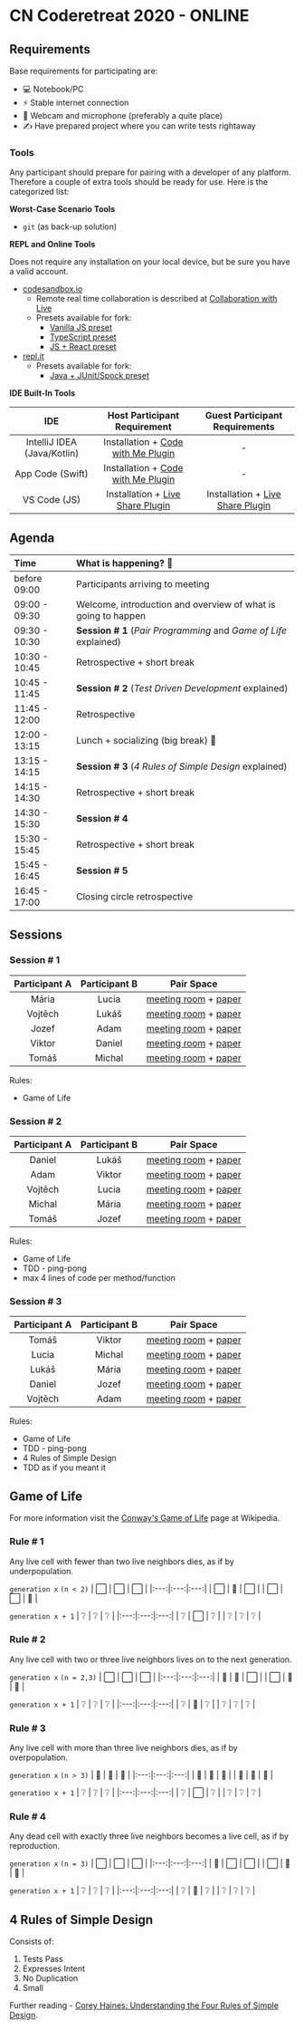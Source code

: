 # CN Coderetreat 2020 - ONLINE

## Requirements

Base requirements for participating are:

- 💻 Notebook/PC
- ⚡ Stable internet connection
- 🎥 Webcam and microphone (preferably a quite place)
- ✍️ Have prepared project where you can write tests rightaway

### Tools

Any participant should prepare for pairing with a developer of any platform. Therefore a couple of extra tools should be ready for use. Here is the categorized list:

**Worst-Case Scenario Tools**

- `git` (as back-up solution)

**REPL and Online Tools**

Does not require any installation on your local device, but be sure you have a valid account.

- [codesandbox.io](https://codesandbox.io/) 
    - Remote real time collaboration is described at [Collaboration with Live](https://codesandbox.io/docs/live)
    - Presets available for fork:
        - [Vanilla JS preset](https://codesandbox.io/s/cn-coderetreat-2020-js-preset-ximvi)
        - [TypeScript preset](https://codesandbox.io/s/cn-coderetreat-2020-typescript-preset-6us6t)
        - [JS + React preset](https://codesandbox.io/s/cn-coderetreat-2020-react-preset-ons5d)
- [repl.it](https://repl.it/)
    - Presets available for fork:
        - [Java + JUnit/Spock preset](https://repl.it/@mullema4/Spock#Main.java)

**IDE Built-In Tools**

| IDE | Host Participant Requirement | Guest Participant Requirements |
|:---:|:----:|:-----:|
|IntelliJ IDEA (Java/Kotlin) | Installation + [Code with Me Plugin](https://plugins.jetbrains.com/plugin/14896-code-with-me) | - |
| App Code (Swift) | Installation + [Code with Me Plugin](https://plugins.jetbrains.com/plugin/14896-code-with-me) | - |
| VS Code (JS) | Installation + [Live Share Plugin](https://marketplace.visualstudio.com/items?itemName=MS-vsliveshare.vsliveshare) | Installation + [Live Share Plugin](https://marketplace.visualstudio.com/items?itemName=MS-vsliveshare.vsliveshare) |


## Agenda

| Time          | What is happening? 🤔 | 
|:--------------|:----------------------|
| before 09:00  | Participants arriving to meeting |
| 09:00 - 09:30 | Welcome, introduction and overview of what is going to happen |
| 09:30 - 10:30 | **Session # 1** (_Pair Programming_ and _Game of Life_ explained) |
| 10:30 - 10:45 | Retrospective + short break |
| 10:45 - 11:45 | **Session # 2** (_Test Driven Development_ explained)|
| 11:45 - 12:00 | Retrospective |
| 12:00 - 13:15 | Lunch + socializing (big break) 🍕 |
| 13:15 - 14:15 | **Session # 3** (_4 Rules of Simple Design_ explained) |
| 14:15 - 14:30 | Retrospective + short break |
| 14:30 - 15:30 | **Session # 4** |
| 15:30 - 15:45 | Retrospective + short break |
| 15:45 - 16:45 | **Session # 5** |
| 16:45 - 17:00 | Closing circle retrospective |

## Sessions

### Session # 1

| Participant A | Participant B | Pair Space |
| :-----------: |:-------------:| :---------:|
|Mária | Lucia | [meeting room](https://hangouts.google.com/call/Z4bgiI56eIARj9BGypxyACEI?no_rd) + [paper](https://onthesamepage.online/CN-CODERETREAT-2020-1-0-1604046417722) |
|Vojtěch | Lukáš | [meeting room](https://hangouts.google.com/call/Z7StD6iLyPMNMn3GNl24ACEI?no_rd) + [paper](https://onthesamepage.online/CN-CODERETREAT-2020-1-1-1604046417722) |
|Jozef | Adam | [meeting room](https://hangouts.google.com/call/Sby41nQmIvpfRpQEektWACEI?no_rd) + [paper](https://onthesamepage.online/CN-CODERETREAT-2020-1-2-1604046417722) |
|Viktor | Daniel | [meeting room](https://hangouts.google.com/call/O33OXx57WIobEoYi_61EACEI?no_rd) + [paper](https://onthesamepage.online/CN-CODERETREAT-2020-1-3-1604046417722) |
|Tomáš | Michal | [meeting room](https://hangouts.google.com/call/EEW2cquAKJMB0Jb788emACEI?no_rd) + [paper](https://onthesamepage.online/CN-CODERETREAT-2020-1-4-1604046417722) |

Rules:

- Game of Life 

### Session # 2

| Participant A | Participant B | Pair Space |
| :-----------: |:-------------:| :---------:|
|Daniel | Lukáš | [meeting room](https://hangouts.google.com/call/Z4bgiI56eIARj9BGypxyACEI?no_rd) + [paper](https://onthesamepage.online/CN-CODERETREAT-2020-2-0-1604047178188) |
|Adam | Viktor | [meeting room](https://hangouts.google.com/call/Z7StD6iLyPMNMn3GNl24ACEI?no_rd) + [paper](https://onthesamepage.online/CN-CODERETREAT-2020-2-1-1604047178188) |
|Vojtěch | Lucia | [meeting room](https://hangouts.google.com/call/Sby41nQmIvpfRpQEektWACEI?no_rd) + [paper](https://onthesamepage.online/CN-CODERETREAT-2020-2-2-1604047178188) |
|Michal | Mária | [meeting room](https://hangouts.google.com/call/O33OXx57WIobEoYi_61EACEI?no_rd) + [paper](https://onthesamepage.online/CN-CODERETREAT-2020-2-3-1604047178188) |
|Tomáš | Jozef | [meeting room](https://hangouts.google.com/call/EEW2cquAKJMB0Jb788emACEI?no_rd) + [paper](https://onthesamepage.online/CN-CODERETREAT-2020-2-4-1604047178188) |

Rules:

- Game of Life
- TDD - ping-pong
- max 4 lines of code per method/function

### Session # 3

| Participant A | Participant B | Pair Space |
| :-----------: |:-------------:| :---------:|
|Tomáš | Viktor | [meeting room](https://hangouts.google.com/call/Z4bgiI56eIARj9BGypxyACEI?no_rd) + [paper](https://onthesamepage.online/CN-CODERETREAT-2020-3-0-1604047178188) |
|Lucia | Michal | [meeting room](https://hangouts.google.com/call/Z7StD6iLyPMNMn3GNl24ACEI?no_rd) + [paper](https://onthesamepage.online/CN-CODERETREAT-2020-3-1-1604047178188) |
|Lukáš | Mária | [meeting room](https://hangouts.google.com/call/Sby41nQmIvpfRpQEektWACEI?no_rd) + [paper](https://onthesamepage.online/CN-CODERETREAT-2020-3-2-1604047178188) |
|Daniel | Jozef | [meeting room](https://hangouts.google.com/call/O33OXx57WIobEoYi_61EACEI?no_rd) + [paper](https://onthesamepage.online/CN-CODERETREAT-2020-3-3-1604047178188) |
|Vojtěch | Adam | [meeting room](https://hangouts.google.com/call/EEW2cquAKJMB0Jb788emACEI?no_rd) + [paper](https://onthesamepage.online/CN-CODERETREAT-2020-3-4-1604047178188) |

Rules:

- Game of Life
- TDD - ping-pong
- 4 Rules of Simple Design
- TDD as if you meant it

## Game of Life

For more information visit the [Conway's Game of Life](https://en.wikipedia.org/wiki/Conway%27s_Game_of_Life) page at Wikipedia.

### Rule # 1

Any live cell with fewer than two live neighbors dies, as if by underpopulation.

`generation x` `(n < 2)`
| ⬜ | ⬜ | ⬜ |
|:---:|:---:|:---:|
| ⬜ | 🦠 | ⬜ |
| ⬜ | ⬜ | 🦠 |

`generation x + 1`
| ❔ | ❔ | ❔ |
|:---:|:---:|:---:|
| ❔ | ⬜ | ❔ |
| ❔ | ❔ | ❔ |

### Rule # 2

Any live cell with two or three live neighbors lives on to the next generation.

`generation x` `(n = 2,3)`
| ⬜ | ⬜ | ⬜ |
|:---:|:---:|:---:|
| 🦠 | 🦠 | ⬜ |
| ⬜ | 🦠 | 🦠 |

`generation x + 1`
| ❔ | ❔ | ❔ |
|:---:|:---:|:---:|
| ❔ | 🦠 | ❔ |
| ❔ | ❔ | ❔ |

### Rule # 3

Any live cell with more than three live neighbors dies, as if by overpopulation.

`generation x` `(n > 3)`
| 🦠 | 🦠 | 🦠 |
|:---:|:---:|:---:|
| 🦠 | 🦠 | 🦠 |
| 🦠 | 🦠 | 🦠 |

`generation x + 1`
| ❔ | ❔ | ❔ |
|:---:|:---:|:---:|
| ❔ | ⬜ | ❔ |
| ❔ | ❔ | ❔ |


### Rule # 4

Any dead cell with exactly three live neighbors becomes a live cell, as if by reproduction.

`generation x` `(n = 3)`
| ⬜ | ⬜ | ⬜ |
|:---:|:---:|:---:|
| 🦠 | ⬜ | ⬜ |
| ⬜ | 🦠 | 🦠 |

`generation x + 1`
| ❔ | ❔ | ❔ |
|:---:|:---:|:---:|
| ❔ | 🦠 | ❔ |
| ❔ | ❔ | ❔ |


## 4 Rules of Simple Design

Consists of:

1. Tests Pass
2. Expresses Intent
3. No Duplication
4. Small

Further reading - [Corey Haines: Understanding the Four Rules of Simple Design](https://leanpub.com/4rulesofsimpledesign).